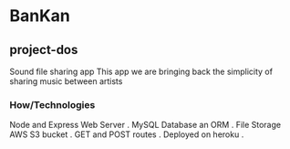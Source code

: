 # BanKan

## project-dos
Sound file sharing app
This app we are bringing back the simplicity of sharing music between artists


### How/Technologies

Node and Express Web Server . 
MySQL Database an ORM . 
File Storage AWS S3 bucket . 
GET and POST routes . 
Deployed on heroku . 
